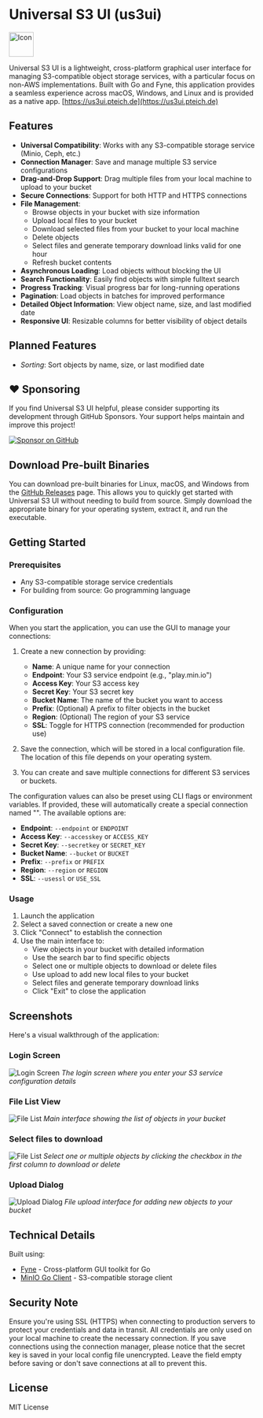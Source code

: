 
# Universal S3 UI (us3ui) 
<img src="website/Icon.svg" alt="Icon" height="50px" width="50px" />

Universal S3 UI is a lightweight, cross-platform graphical user interface for managing S3-compatible object storage services, with a particular focus on non-AWS implementations.
Built with Go and Fyne, this application provides a seamless experience across macOS, Windows, and Linux and is provided as a native app.
[https://us3ui.pteich.de](https://us3ui.pteich.de)

## Features

- **Universal Compatibility**: Works with any S3-compatible storage service (Minio, Ceph, etc.)
- **Connection Manager**: Save and manage multiple S3 service configurations
- **Drag-and-Drop Support**: Drag multiple files from your local machine to upload to your bucket
- **Secure Connections**: Support for both HTTP and HTTPS connections
- **File Management**:
  - Browse objects in your bucket with size information
  - Upload local files to your bucket
  - Download selected files from your bucket to your local machine
  - Delete objects
  - Select files and generate temporary download links valid for one hour
  - Refresh bucket contents
- **Asynchronous Loading**: Load objects without blocking the UI
- **Search Functionality**: Easily find objects with simple fulltext search
- **Progress Tracking**: Visual progress bar for long-running operations
- **Pagination**: Load objects in batches for improved performance
- **Detailed Object Information**: View object name, size, and last modified date
- **Responsive UI**: Resizable columns for better visibility of object details

## Planned Features

- _Sorting_: Sort objects by name, size, or last modified date

## ❤️ Sponsoring

If you find Universal S3 UI helpful, please consider supporting its development through GitHub Sponsors. Your support helps maintain and improve this project!

[![Sponsor on GitHub](https://img.shields.io/badge/Sponsor-GitHub-ea4aaa?style=for-the-badge&logo=github)](https://github.com/sponsors/pteich)

## Download Pre-built Binaries

You can download pre-built binaries for Linux, macOS, and Windows from the [GitHub Releases](https://github.com/pteich/us3ui/releases) page. This allows you to quickly get started with Universal S3 UI without needing to build from source. Simply download the appropriate binary for your operating system, extract it, and run the executable.

## Getting Started

### Prerequisites

- Any S3-compatible storage service credentials
- For building from source: Go programming language

### Configuration

When you start the application, you can use the GUI to manage your connections:

1. Create a new connection by providing:

   - **Name**: A unique name for your connection
   - **Endpoint**: Your S3 service endpoint (e.g., "play.min.io")
   - **Access Key**: Your S3 access key
   - **Secret Key**: Your S3 secret key
   - **Bucket Name**: The name of the bucket you want to access
   - **Prefix**: (Optional) A prefix to filter objects in the bucket
   - **Region**: (Optional) The region of your S3 service
   - **SSL**: Toggle for HTTPS connection (recommended for production use)

2. Save the connection, which will be stored in a local configuration file. The location of this file depends on your operating system.

3. You can create and save multiple connections for different S3 services or buckets.

The configuration values can also be preset using CLI flags or environment variables. If provided, these will automatically create a special connection named "<Transient>". The available options are:

- **Endpoint**: `--endpoint` or `ENDPOINT`
- **Access Key**: `--accesskey` or `ACCESS_KEY`
- **Secret Key**: `--secretkey` or `SECRET_KEY`
- **Bucket Name**: `--bucket` or `BUCKET`
- **Prefix**: `--prefix` or `PREFIX`
- **Region**: `--region` or `REGION`
- **SSL**: `--usessl` or `USE_SSL`

### Usage

1. Launch the application
2. Select a saved connection or create a new one
3. Click "Connect" to establish the connection
4. Use the main interface to:
   - View objects in your bucket with detailed information
   - Use the search bar to find specific objects
   - Select one or multiple objects to download or delete files
   - Use upload to add new local files to your bucket
   - Select files and generate temporary download links
   - Click "Exit" to close the application

## Screenshots

Here's a visual walkthrough of the application:

### Login Screen

![Login Screen](website/screenshots/login.png)
_The login screen where you enter your S3 service configuration details_

### File List View

![File List](website/screenshots/filelist.png)
_Main interface showing the list of objects in your bucket_

### Select files to download

![File List](website/screenshots/selectfiles.png)
_Select one or multiple objects by clicking the checkbox in the first column to download or delete_

### Upload Dialog

![Upload Dialog](website/screenshots/upload-file.png)
_File upload interface for adding new objects to your bucket_

## Technical Details

Built using:

- [Fyne](https://fyne.io/) - Cross-platform GUI toolkit for Go
- [MinIO Go Client](https://github.com/minio/minio-go) - S3-compatible storage client

## Security Note

Ensure you're using SSL (HTTPS) when connecting to production servers to protect your credentials and data in transit.
All credentials are only used on your local machine to create the necessary connection.
If you save connections using the connection manager, please notice that the secret key is saved in
your local config file unencrypted. Leave the field empty before saving or don't save connections at all to prevent this.

## License

MIT License

